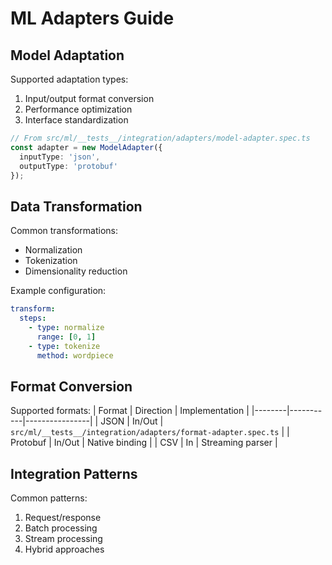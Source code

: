 # ML Adapters Guide

## Model Adaptation
Supported adaptation types:
1. Input/output format conversion
2. Performance optimization
3. Interface standardization

```typescript
// From src/ml/__tests__/integration/adapters/model-adapter.spec.ts
const adapter = new ModelAdapter({
  inputType: 'json',
  outputType: 'protobuf'
});
```

## Data Transformation
Common transformations:
- Normalization
- Tokenization
- Dimensionality reduction

Example configuration:
```yaml
transform:
  steps:
    - type: normalize
      range: [0, 1]
    - type: tokenize
      method: wordpiece
```

## Format Conversion
Supported formats:
| Format | Direction | Implementation |
|--------|-----------|----------------|
| JSON | In/Out | `src/ml/__tests__/integration/adapters/format-adapter.spec.ts` |
| Protobuf | In/Out | Native binding |
| CSV | In | Streaming parser |

## Integration Patterns
Common patterns:
1. Request/response
2. Batch processing
3. Stream processing
4. Hybrid approaches